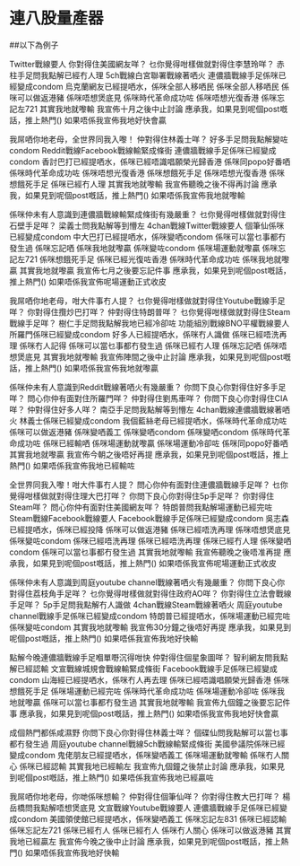 # 連八股量產器

##以下為例子

Twitter戰線要人
你對得住美國網友咩？
乜你覺得咁樣做就對得住李慧玲咩？
赤柱手足問我點解已經冇人理
5ch戰線白宮聯署戰線著哂火
連儂牆戰線手足係咪已經變成condom
烏克蘭網友已經提哂水，係咪全部人移哂民
係咪全部人移哂民
係咪可以做返港豬
係咪唔想煲底見
係咪時代革命成功咗
係咪唔想光復香港
係咪忘記左721
其實我地就嚟輸
我宣佈十月之後中止討論
應承我，如果見到呢個post嘅話，推上熱門()
如果唔係我宣佈我地好快會贏


我屌哂你地老母，全世界同我入嚟！
仲對得住林義士咩？
好多手足問我點解變咗condom
Reddit戰線Facebook戰線輸緊成條街
連儂牆戰線手足係咪已經變成condom
香討巴打已經提哂水，係咪已經唔識唱願榮光歸香港
係咪同popo好番哂
係咪時代革命成功咗
係咪唔想光復香港
係咪想餓死手足
係咪唔想光復香港
係咪想餓死手足
係咪已經冇人理
其實我地就嚟輸
我宣佈聽晚之後不得再討論
應承我，如果見到呢個post嘅話，推上熱門()
如果唔係我宣佈我地就嚟輸


係咪仲未有人意識到連儂牆戰線輸緊成條街有幾嚴重？
乜你覺得咁樣做就對得住石壁手足咩？
梁義士問我點解等到懵左
4chan戰線Twitter戰線要人
個筆仙係咪已經變成condom
中大巴打已經提哂水，係咪變哂condom
係咪可以當乜事都冇發生過
係咪忘記哂
係咪我地就嚟贏
係咪變咗condom
係咪場運動就嚟贏
係咪忘記左721
係咪想餓死手足
係咪已經光復咗香港
係咪時代革命成功咗
係咪我地就嚟贏
其實我地就嚟贏
我宣佈七月之後要忘記件事
應承我，如果見到呢個post嘅話，推上熱門()
如果唔係我宣佈呢場運動正式收皮


我屌哂你地老母，咁大件事冇人提？
乜你覺得咁樣做就對得住Youtube戰線手足咩？
你對得住攬炒巴打咩？
仲對得住特朗普咩？
乜你覺得咁樣做就對得住Steam戰線手足咩？
樹仁手足問我點解我地已經冷卻咗
功能組別戰線BNO平權戰線要人
所羅門係咪已經變成condom
好多人已經提哂水，係咪冇人識做
係咪已經唔洗再理
係咪冇人記得
係咪可以當乜事都冇發生過
係咪已經冇人理
係咪忘記哂
係咪唔想煲底見
其實我地就嚟輸
我宣佈陣間之後中止討論
應承我，如果見到呢個post嘅話，推上熱門()
如果唔係我宣佈我地就嚟贏


係咪仲未有人意識到Reddit戰線著哂火有幾嚴重？
你問下良心你對得住好多手足咩？
問心你仲有面對住所羅門咩？
仲對得住劉馬車咩？
你問下良心你對得住CIA咩？
仲對得住好多人咩？
南亞手足問我點解等到懵左
4chan戰線連儂牆戰線著哂火
林義士係咪已經變成condom
我個藍絲老母已經提哂水，係咪時代革命成功咗
係咪可以做返港豬
係咪變哂義工
係咪變哂condom
係咪變哂condom
係咪時代革命成功咗
係咪已經輸哂
係咪場運動就嚟贏
係咪場運動冷卻咗
係咪同popo好番哂
其實我地就嚟贏
我宣佈今朝之後唔好再提
應承我，如果見到呢個post嘅話，推上熱門()
如果唔係我宣佈我地已經輸咗


全世界同我入嚟！咁大件事冇人提？
問心你仲有面對住連儂牆戰線手足咩？
乜你覺得咁樣做就對得住理大巴打咩？
你問下良心你對得住5p手足咩？
你對得住Steam咩？
問心你仲有面對住美國網友咩？
特朗普問我點解場運動已經完咗
Steam戰線Facebook戰線要人
Facebook戰線手足係咪已經變成condom
吳志森已經提哂水，係咪已經投降
係咪可以做返港豬
係咪已經唔洗再理
係咪唔想煲底見
係咪變咗condom
係咪已經唔洗再理
係咪已經唔洗再理
係咪已經冇人理
係咪變哂condom
係咪可以當乜事都冇發生過
其實我地就嚟輸
我宣佈聽晚之後唔准再提
應承我，如果見到呢個post嘅話，推上熱門()
如果唔係我宣佈呢場運動正式收皮


係咪仲未有人意識到周庭youtube channel戰線著哂火有幾嚴重？
你問下良心你對得住荔枝角手足咩？
乜你覺得咁樣做就對得住政府AO咩？
你對得住立法會戰線手足咩？
5p手足問我點解冇人識做
4chan戰線Steam戰線著哂火
周庭youtube channel戰線手足係咪已經變成condom
特朗普已經提哂水，係咪場運動已經完咗
係咪變咗condom
其實我地就嚟輸
我宣佈30分鐘之後唔好再提
應承我，如果見到呢個post嘅話，推上熱門()
如果唔係我宣佈我地好快輸


點解今晚連儂牆戰線手足嗰單嘢沉得咁快
仲對得住個星象圖咩？
智利網友問我點解已經認輸
文宣戰線城規會戰線輸緊成條街
Facebook戰線手足係咪已經變成condom
山海經已經提哂水，係咪冇人再去理
係咪已經唔識唱願榮光歸香港
係咪想餓死手足
係咪場運動已經完咗
係咪時代革命成功咗
係咪場運動冷卻咗
係咪我地就嚟贏
係咪可以當乜事都冇發生過
其實我地就嚟輸
我宣佈九個鐘之後要忘記件事
應承我，如果見到呢個post嘅話，推上熱門()
如果唔係我宣佈我地好快會贏


成個熱門都係咸濕野
你問下良心你對得住林義士咩？
個碟仙問我點解可以當乜事都冇發生過
周庭youtube channel戰線5ch戰線輸緊成條街
美國參議院係咪已經變成condom
鬼佬朋友已經提哂水，係咪變哂義工
係咪場運動就嚟輸
係咪冇人關心
係咪已經認輸
其實我地已經輸左
我宣佈九個鐘之後禁止討論
應承我，如果見到呢個post嘅話，推上熱門()
如果唔係我宣佈我地已經贏咗


我屌哂你地老母，你哋係咪想輸？
仲對得住個筆仙咩？
你對得住教大巴打咩？
楊岳橋問我點解唔想煲底見
文宣戰線Youtube戰線要人
連儂牆戰線手足係咪已經變成condom
美國領使館已經提哂水，係咪變哂義工
係咪忘記左831
係咪已經認輸
係咪忘記左721
係咪已經冇人
係咪已經冇人
係咪冇人關心
係咪可以做返港豬
其實我地已經贏左
我宣佈今晚之後中止討論
應承我，如果見到呢個post嘅話，推上熱門()
如果唔係我宣佈我地好快輸
